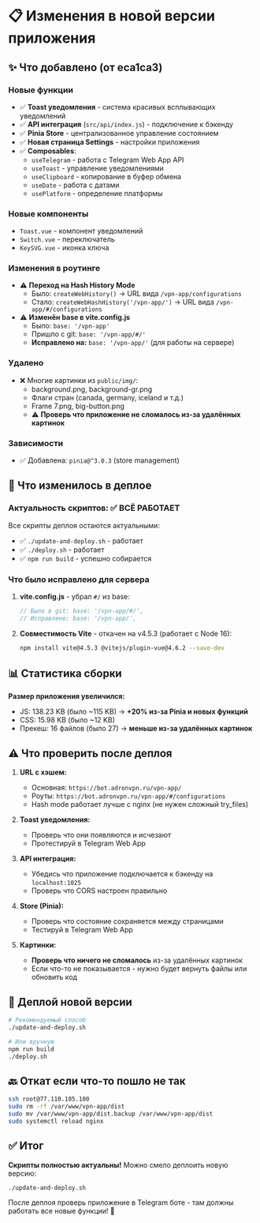 # 📋 Изменения в новой версии приложения

## ✨ Что добавлено (от eca1ca3)

### Новые функции
- ✅ **Toast уведомления** - система красивых всплывающих уведомлений
- ✅ **API интеграция** (`src/api/index.js`) - подключение к бэкенду
- ✅ **Pinia Store** - централизованное управление состоянием
- ✅ **Новая страница Settings** - настройки приложения
- ✅ **Composables**:
  - `useTelegram` - работа с Telegram Web App API
  - `useToast` - управление уведомлениями
  - `useClipboard` - копирование в буфер обмена
  - `useDate` - работа с датами
  - `usePlatform` - определение платформы

### Новые компоненты
- `Toast.vue` - компонент уведомлений
- `Switch.vue` - переключатель
- `KeySVG.vue` - иконка ключа

### Изменения в роутинге
- ⚠️ **Переход на Hash History Mode**
  - Было: `createWebHistory()` → URL вида `/vpn-app/configurations`
  - Стало: `createWebHashHistory('/vpn-app/')` → URL вида `/vpn-app/#/configurations`
- ⚠️ **Изменён base в vite.config.js**
  - Было: `base: '/vpn-app'`
  - Пришло с git: `base: '/vpn-app/#/'`
  - **Исправлено на:** `base: '/vpn-app/'` (для работы на сервере)

### Удалено
- ❌ Многие картинки из `public/img/`:
  - background.png, background-gr.png
  - Флаги стран (canada, germany, iceland и т.д.)
  - Frame 7.png, big-button.png
  - ⚠️ **Проверь что приложение не сломалось из-за удалённых картинок**

### Зависимости
- ✅ Добавлена: `pinia@^3.0.3` (store management)

## 🔧 Что изменилось в деплое

### Актуальность скриптов: ✅ ВСЁ РАБОТАЕТ

Все скрипты деплоя остаются актуальными:
- ✅ `./update-and-deploy.sh` - работает
- ✅ `./deploy.sh` - работает
- ✅ `npm run build` - успешно собирается

### Что было исправлено для сервера

1. **vite.config.js** - убрал `#/` из base:
   ```javascript
   // Было в git: base: '/vpn-app/#/',
   // Исправлено: base: '/vpn-app/',
   ```

2. **Совместимость Vite** - откачен на v4.5.3 (работает с Node 16):
   ```bash
   npm install vite@4.5.3 @vitejs/plugin-vue@4.6.2 --save-dev
   ```

## 📊 Статистика сборки

**Размер приложения увеличился:**
- JS: 138.23 KB (было ~115 KB) → **+20% из-за Pinia и новых функций**
- CSS: 15.98 KB (было ~12 KB)
- Прекеш: 16 файлов (было 27) → **меньше из-за удалённых картинок**

## ⚠️ Что проверить после деплоя

1. **URL с хэшем:**
   - Основная: `https://bot.adronvpn.ru/vpn-app/`
   - Роуты: `https://bot.adronvpn.ru/vpn-app/#/configurations`
   - Hash mode работает лучше с nginx (не нужен сложный try_files)

2. **Toast уведомления:**
   - Проверь что они появляются и исчезают
   - Протестируй в Telegram Web App

3. **API интеграция:**
   - Убедись что приложение подключается к бэкенду на `localhost:1025`
   - Проверь что CORS настроен правильно

4. **Store (Pinia):**
   - Проверь что состояние сохраняется между страницами
   - Тестируй в Telegram Web App

5. **Картинки:**
   - **Проверь что ничего не сломалось** из-за удалённых картинок
   - Если что-то не показывается - нужно будет вернуть файлы или обновить код

## 🚀 Деплой новой версии

```bash
# Рекомендуемый способ
./update-and-deploy.sh

# Или вручную
npm run build
./deploy.sh
```

## 🔙 Откат если что-то пошло не так

```bash
ssh root@77.110.105.100
sudo rm -rf /var/www/vpn-app/dist
sudo mv /var/www/vpn-app/dist.backup /var/www/vpn-app/dist
sudo systemctl reload nginx
```

## ✅ Итог

**Скрипты полностью актуальны!** Можно смело деплоить новую версию:

```bash
./update-and-deploy.sh
```

После деплоя проверь приложение в Telegram боте - там должны работать все новые функции! 🎉
